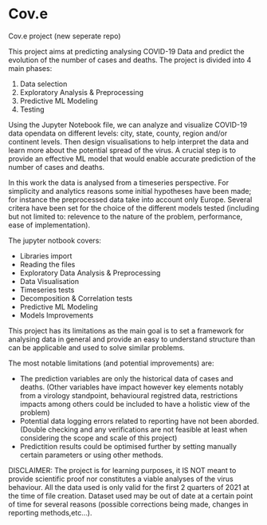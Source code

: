 # Cov.e
Cov.e project (new seperate repo)


This project aims at predicting analysing COVID-19 Data and predict the evolution of the number of cases and deaths. The project is divided into 4 main phases:
1) Data selection 
2) Exploratory Analysis & Preprocessing
3) Predictive ML Modeling
4) Testing

Using the Jupyter Notebook file, we can analyze and visualize COVID-19 data opendata on different levels: city, state, county, region and/or continent levels. Then design visualisations to help interpret the data and learn more about the potential spread of the virus. A crucial step is to provide an effective ML model that would enable accurate prediction of the number of cases and deaths.

In this work the data is analysed from a timeseries perspective. For simplicity and analytics reasons some initial hypotheses have been made; for instance the preprocessed data take into account only Europe. Several critera have been set for the choice of the different models tested (including but not limited to: relevence to the nature of the problem, performance, ease of implementation). 

The jupyter notbook covers:

- Libraries import
- Reading the files
- Exploratory Data Analysis & Preprocessing
- Data Visualisation
- Timeseries tests
- Decomposition & Correlation tests
- Predictive ML Modeling
- Models Improvements 

This project has its limitations as the main goal is to set a framework for analysing data in general and provide an easy to understand structure than can be applicable and used to solve similar problems.

The most notable limitations (and potential improvements) are:
- The prediction variables are only the historical data of cases and deaths. (Other variables have impact however key elements notably from a virology standpoint, behavioural registred data, restrictions impacts among others could be included to have a holistic view of the problem)
- Potential data logging errors related to reporting have not been aborded. (Double checking and any verifications are not feasible at least when considering the scope and scale of this project)
- Predictition results could be optimised further by setting manually certain parameters or using other methods.



DISCLAIMER: The project is for learning purposes, it IS NOT meant to provide scientific proof nor constitutes a viable analyses of the virus behaviour. 
All the data used is only valid for the first 2 quarters of 2021 at the time of file creation. Dataset used may be out of date at a certain point of time for several reasons (possible corrections being made, changes in reporting methods,etc...).
